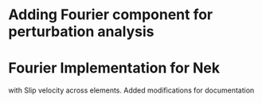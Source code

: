 Adding Fourier component for perturbation analysis
=======
# Fourier Implementation for Nek
with Slip velocity across elements.
Added modifications for documentation

